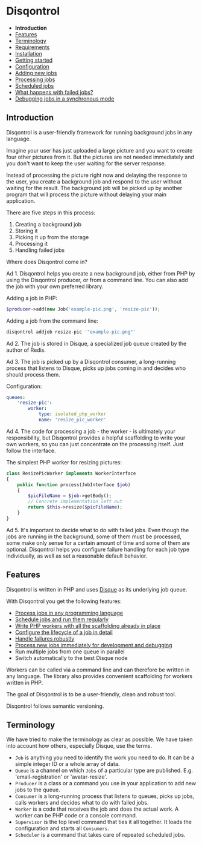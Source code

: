 # Disqontrol

- **Introduction**
- [Features](index.md#features)
- [Terminology](index.md#terminology)
- [Requirements](01-GettingStarted.md#requirements)
- [Installation](01-GettingStarted.md#installation)
- [Getting started](01-GettingStarted.md#getting-started)
- [Configuration](02-Configuration.md)
- [Adding new jobs](03-AddingJobs.md)
- [Processing jobs](04-ProcessingJobs.md)
- [Scheduled jobs](05-SchedulingJobs.md)
- [What happens with failed jobs?](06-FailureHandling.md)
- [Debugging jobs in a synchronous mode](07-Debugging.md)

## Introduction

Disqontrol is a user-friendly framework for running background jobs in any
language.

Imagine your user has just uploaded a large picture and you want to create four
other pictures from it. But the pictures are not needed immediately and you
don't want to keep the user waiting for the server response.

Instead of processing the picture right now and delaying the response
to the user, you create a background job and respond to the user
without waiting for the result. The background job will be picked up by another
program that will process the picture without delaying your main application.

There are five steps in this process:

1. Creating a background job
2. Storing it
3. Picking it up from the storage
4. Processing it
5. Handling failed jobs

Where does Disqontrol come in?

Ad 1. Disqontrol helps you create a new background job, either from PHP
by using the Disqontrol producer, or from a command line. You can also add
the job with your own preferred library.

Adding a job in PHP:
``` php
$producer->add(new Job('example-pic.png', 'resize-pic'));
```
Adding a job from the command line:
``` bash
disqontrol addjob resize-pic '"example-pic.png"'
```

Ad 2. The job is stored in Disque, a specialized job queue created
by the author of Redis.

Ad 3. The job is picked up by a Disqontrol consumer, a long-running process
that listens to Disque, picks up jobs coming in and decides who should
process them.

Configuration:
``` yaml
queues:
    'resize-pic':
        worker:
            type: isolated_php_worker
            name: 'resize_pic_worker'
```

Ad 4. The code for processing a job - the worker - is ultimately your
responsibility, but Disqontrol provides a helpful scaffolding to write your
own workers, so you can just concentrate on the processing itself. Just follow
the interface.

The simplest PHP worker for resizing pictures:
``` php
class ResizePicWorker implements WorkerInterface
{
    public function process(JobInterface $job)
    {
        $picFileName = $job->getBody();
        // Concrete implementation left out
        return $this->resize($picFileName);
    }
}
```

Ad 5. It's important to decide what to do with failed jobs. Even though
the jobs are running in the background, some of them must be processed, some
make only sense for a certain amount of time and some of them are optional.
Disqontrol helps you configure failure handling for each job type individually,
as well as set a reasonable default behavior.

## Features

Disqontrol is written in PHP and uses [Disque](https://github.com/antirez/disque) as its underlying job queue.

With Disqontrol you get the following features:

- [Process jobs in any programming language](04-ProcessingJobs.md#processing-jobs-in-languages-other-than-php)
- [Schedule jobs and run them regularly](05-SchedulingJobs.md)
- [Write PHP workers with all the scaffolding already in place](04-ProcessingJobs.md#using-php-workers)
- [Configure the lifecycle of a job in detail](02-Configuration.md#queue-defaults)
- [Handle failures robustly](06-FailureHandling.md)
- [Process new jobs immediately for development and debugging](07-Debugging.md)
- Run multiple jobs from one queue in parallel
- Switch automatically to the best Disque node

Workers can be called via a command line and can therefore be written in any
language. The library also provides convenient scaffolding for workers written
in PHP.

The goal of Disqontrol is to be a user-friendly, clean and robust tool.

Disqontrol follows semantic versioning.

## Terminology

We have tried to make the terminology as clear as possible.
We have taken into account how others, especially Disque, use the terms.

- `Job` is anything you need to identify the work you need to do. It can be
a simple integer ID or a whole array of data.
- `Queue` is a channel on which `Jobs` of a particular type are published. E.g.
'email-registration' or 'avatar-resize'.
- `Producer` is a class or a command you use in your application to add new jobs
to the queue.
- `Consumer` is a long-running process that listens to queues, picks up jobs,
calls workers and decides what to do with failed jobs.
- `Worker` is a code that receives the job and does the actual work.
A worker can be PHP code or a console command.
- `Supervisor` is the top level command that ties it all together. It loads
the configuration and starts all `Consumers`.
- `Scheduler` is a command that takes care of repeated scheduled jobs.
